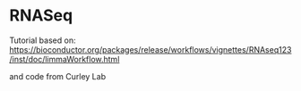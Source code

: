 # RNASeq

Tutorial based on:
https://bioconductor.org/packages/release/workflows/vignettes/RNAseq123/inst/doc/limmaWorkflow.html

and code from Curley Lab
